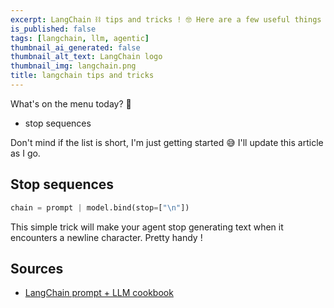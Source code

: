 ```yaml
---
excerpt: LangChain ⛓️ tips and tricks ! 🤓 Here are a few useful things gathered from the docs and my own experiments that are not lengthy enough to deserve their own article.
is_published: false
tags: [langchain, llm, agentic]
thumbnail_ai_generated: false
thumbnail_alt_text: LangChain logo
thumbnail_img: langchain.png
title: langchain tips and tricks
---
```


What's on the menu today? 🤔

- stop sequences

Don't mind if the list is short, I'm just getting started 😅 I'll update this article as I go.

## Stop sequences

```python
chain = prompt | model.bind(stop=["\n"])
```

This simple trick will make your agent stop generating text when it encounters a newline character. Pretty handy !

## Sources

- [LangChain prompt + LLM cookbook](https://python.langchain.com/docs/expression_language/cookbook/prompt_llm_parser#prompttemplate-llm)